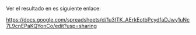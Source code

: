 Ver el resultado en es siguiente enlace:

https://docs.google.com/spreadsheets/d/1u3ITK_AErkEotbPcydfaDJwy1uNc7L9cnEPaKQYonCo/edit?usp=sharing
